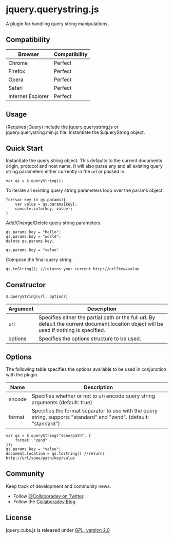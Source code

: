 jquery.querystring.js
==============

A plugin for handling query string manipulations.

## Compatibility

| Browser | Compatibility |
| ------- | ----- |
| Chrome | Perfect |
| Firefox | Perfect |
| Opera | Perfect |
| Safari | Perfect |
| Internet Explorer | Perfect |


## Usage

(Requires jQuery) Include the jquery.querystring.js or jquery.querystring.min.js file. Instantiate the $.queryString object.

## Quick Start

Instantiate the query string object. This defaults to the current documents origin, protocol and host name.  It will also parse any and all existing query string parameters either currently in the url or passed in.

    var qs = $.queryString();

To iterate all existing query string parameters loop over the params object.

    for(var key in qs.params){
        var value = qs.params[key];
        console.info(key, value);
    }


Add/Change/Delete query string parameters.

    qs.params.key = "hello";
    qs.params.key = "world";
    delete qs.params.key;

    qs.params.key = "value"

Compose the final query string.

    qs.toString(); //returns your current http://url?key=value

## Constructor

    $.queryString(url, options)

| Argument | Description |
| -------- | ----------- |
| url | Specifies either the partial path or the full url. By default the current document.location object will be used if nothing is specified. |
| options | Specifies the options structure to be used. |

## Options

The following table specifies the options available to be used in conjunction with the plugin.

| Name | Description |
| ---- | ----------- |
| encode | Specifies whether or not to uri encode query string arguments (default: true) |
| format | Specifies the format separator to use with the query string, supports "standard" and "zend". (default: "standard") |

    var qs = $.queryString("some/path", {
        format: "zend"
    });
    qs.params.key = "value";
    document.location = qs.toString() //returns http://url/some/path/key/value

## Community

Keep track of development and community news.

* Follow [@Collaboradev on Twitter](https://twitter.com/collaboradev).
* Follow the [Collaboradev Blog](http://www.collaboradev.com).

## License

jquery.cube.js is released under [GPL, version 2.0](http://www.gnu.org/licenses/gpl-2.0.html)


